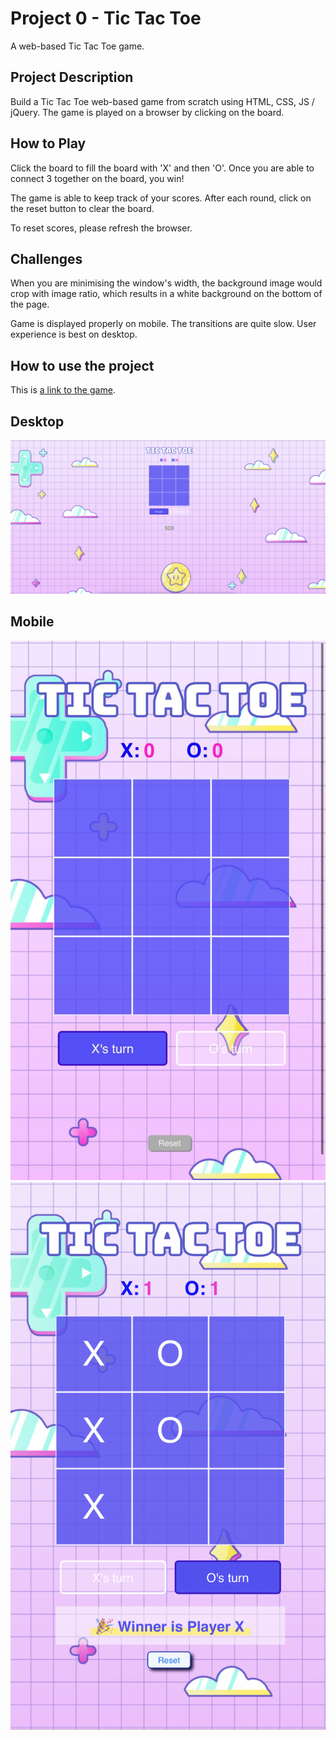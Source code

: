 # Project 0 - Tic Tac Toe 

A web-based Tic Tac Toe game.


## Project Description

Build a Tic Tac Toe web-based game from scratch using HTML, CSS, JS / jQuery. The game is played on a browser by clicking on the board. 

## How to Play
Click the board to fill the board with 'X' and then 'O'. Once you are able to connect 3 together on the board, you win! 

The game is able to keep track of your scores. After each round, click on the reset button to clear the board.

To reset scores, please refresh the browser.

## Challenges
When you are minimising the window's width, the background image would crop with image ratio, which results in a white background on the bottom of the page.

Game is displayed properly on mobile. The transitions are quite slow. User experience is best on desktop.


## How to use the project
This is [a link to the game](https://kaarenliangg.github.io/Project0/).


## Desktop

![Tic Tac Toe Desktop](/css/Images/desktop.png)

## Mobile

![Tic Tac Toe Mobile 1](/css/Images/Mobile_1.jpg)
![Tic Tac Toe Mobile 2](/css/Images/Mobile_2.png)